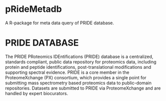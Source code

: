 # pRideMetadb
A R-package for meta data query of PRIDE database.

# PRIDE DATABASE
The PRIDE PRoteomics IDEntifications (PRIDE) database is a centralized, standards compliant, public data repository for proteomics data, including protein and peptide identifications, post-translational modifications and supporting spectral evidence. PRIDE is a core member in the ProteomeXchange (PX) consortium, which provides a single point for submitting mass spectrometry based proteomics data to public-domain repositories. Datasets are submitted to PRIDE via ProteomeXchange and are handled by expert biocurators.
